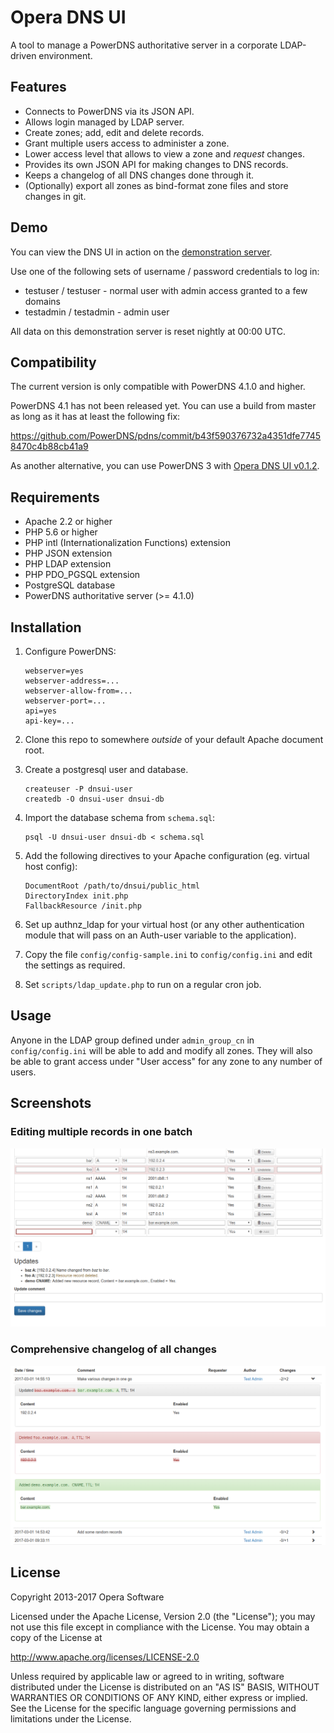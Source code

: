 Opera DNS UI
============

A tool to manage a PowerDNS authoritative server in a corporate LDAP-driven environment.

Features
--------

* Connects to PowerDNS via its JSON API.
* Allows login managed by LDAP server.
* Create zones; add, edit and delete records.
* Grant multiple users access to administer a zone.
* Lower access level that allows to view a zone and *request* changes.
* Provides its own JSON API for making changes to DNS records.
* Keeps a changelog of all DNS changes done through it.
* (Optionally) export all zones as bind-format zone files and store changes in git.

Demo
----

You can view the DNS UI in action on the [demonstration server](https://dnsui.xiven.com/).

Use one of the following sets of username / password credentials to log in:

* testuser / testuser - normal user with admin access granted to a few domains
* testadmin / testadmin - admin user

All data on this demonstration server is reset nightly at 00:00 UTC.

Compatibility
-------------

The current version is only compatible with PowerDNS 4.1.0 and higher.

PowerDNS 4.1 has not been released yet. You can use a build from master as long as it has at least the following fix:

   https://github.com/PowerDNS/pdns/commit/b43f590376732a4351dfe77458470c4b88cb41a9

As another alternative, you can use PowerDNS 3 with
[Opera DNS UI v0.1.2](https://github.com/operasoftware/dns-ui/releases/tag/v0.1.2).

Requirements
------------

* Apache 2.2 or higher
* PHP 5.6 or higher
* PHP intl (Internationalization Functions) extension
* PHP JSON extension
* PHP LDAP extension
* PHP PDO_PGSQL extension
* PostgreSQL database
* PowerDNS authoritative server (>= 4.1.0)

Installation
------------

1.  Configure PowerDNS:

        webserver=yes
        webserver-address=...
        webserver-allow-from=...
        webserver-port=...
        api=yes
        api-key=...

2.  Clone this repo to somewhere *outside* of your default Apache document root.

3.  Create a postgresql user and database.

        createuser -P dnsui-user
        createdb -O dnsui-user dnsui-db

4.  Import the database schema from `schema.sql`:

        psql -U dnsui-user dnsui-db < schema.sql

5.  Add the following directives to your Apache configuration (eg. virtual host config):

        DocumentRoot /path/to/dnsui/public_html
        DirectoryIndex init.php
        FallbackResource /init.php

6.  Set up authnz_ldap for your virtual host (or any other authentication module that will pass on an Auth-user
    variable to the application).

7.  Copy the file `config/config-sample.ini` to `config/config.ini` and edit the settings as required.

8.  Set `scripts/ldap_update.php` to run on a regular cron job.

Usage
-----

Anyone in the LDAP group defined under `admin_group_cn` in `config/config.ini` will be able to add and modify all zones.
They will also be able to grant access under "User access" for any zone to any number of users.

Screenshots
-----------

### Editing multiple records in one batch
![Editing multiple records in one batch](public_html/screenshot-zoneedit.png)

### Comprehensive changelog of all changes
![Comprehensive changelog of all changes](public_html/screenshot-changelog.png)

License
-------

Copyright 2013-2017 Opera Software

Licensed under the Apache License, Version 2.0 (the "License");
you may not use this file except in compliance with the License.
You may obtain a copy of the License at

   http://www.apache.org/licenses/LICENSE-2.0

Unless required by applicable law or agreed to in writing, software
distributed under the License is distributed on an "AS IS" BASIS,
WITHOUT WARRANTIES OR CONDITIONS OF ANY KIND, either express or implied.
See the License for the specific language governing permissions and
limitations under the License.

